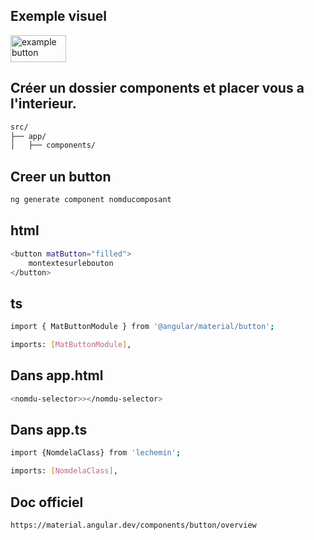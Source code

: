## Exemple visuel

<img width="89" height="43" alt="example button" src="https://github.com/user-attachments/assets/2d610d3f-e783-4dd7-8f0a-d126739cb02c" />


## Créer un dossier components et placer vous a l'interieur. 



```bash
src/
├── app/
│   ├── components/
```

## Creer un button

```bash
ng generate component nomducomposant
```

## html

```bash
<button matButton="filled">
	montextesurlebouton
</button>
```

## ts 

```bash
import { MatButtonModule } from '@angular/material/button';

imports: [MatButtonModule],
```

## Dans app.html 

```bash
<nomdu-selector>></nomdu-selector>
```

## Dans app.ts

```bash
import {NomdelaClass} from 'lechemin';

imports: [NomdelaClass],

```

## Doc officiel

```bash
https://material.angular.dev/components/button/overview
```

